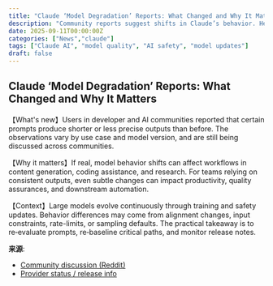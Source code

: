 ```yaml
---
title: "Claude ‘Model Degradation’ Reports: What Changed and Why It Matters"
description: "Community reports suggest shifts in Claude’s behavior. Here’s what’s new, why it matters, and how to evaluate changes responsibly."
date: 2025-09-11T00:00:00Z
categories: ["News","claude"]
tags: ["Claude AI", "model quality", "AI safety", "model updates"]
draft: false
---
```


## Claude ‘Model Degradation’ Reports: What Changed and Why It Matters

【What's new】Users in developer and AI communities reported that certain prompts produce shorter or less precise outputs than before. The observations vary by use case and model version, and are still being discussed across communities.

【Why it matters】If real, model behavior shifts can affect workflows in content generation, coding assistance, and research. For teams relying on consistent outputs, even subtle changes can impact productivity, quality assurances, and downstream automation.

【Context】Large models evolve continuously through training and safety updates. Behavior differences may come from alignment changes, input constraints, rate-limits, or sampling defaults. The practical takeaway is to re‑evaluate prompts, re‑baseline critical paths, and monitor release notes.

**来源**:
- [Community discussion (Reddit)](https://www.reddit.com/)
- [Provider status / release info](https://status.anthropic.com/)

